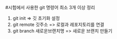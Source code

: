 #시험에서 사용한 git 명령어 최소 3개 이상 정리

1. git init => 깃 초기화 설정
2. git remote 깃주소 => 로컬과 레포지토리를 연결
3. git branch 새로운브랜치명 => 새로운 브랜치 만들기
